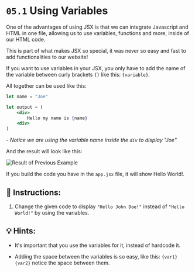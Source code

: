 # `05.1` Using Variables

One of the advantages of using JSX is that we can integrate Javascript and HTML in one file, allowing us to use variables, functions and more, inside of our HTML code.

This is part of what makes JSX so special, it was never so easy and fast to add functionalities to our website!

If you want to use variables in your JSX, you only have to add the name of the variable between curly brackets `{}` like this: `{variable}`.

All together can be used like this:

```jsx
let name = "Joe"

let output = (
    <div>
        Hello my name is {name}
    <div>
)
```

*- Notice we are using the variable name inside the `div` to display "Joe"*

And the result will look like this:

![Result of Previous Example](../../.learn/assets/05-using-variables.png)

If you build the code you have in the `app.jsx` file, it will show Hello World!.

## 📝 Instructions:

1. Change the given code to display `"Hello John Doe!"` instead of `"Hello World!"` by using the variables.

## 💡 Hints:

+ It's important that you use the variables for it, instead of hardcode it.

+ Adding the space between the variables is so easy, like this: `{var1} {var2}` notice the space between them.